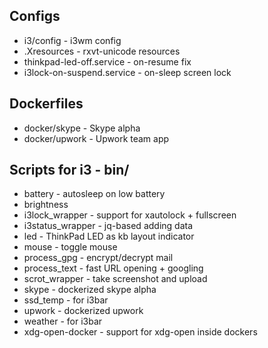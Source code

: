 ## Configs

* i3/config - i3wm config
* .Xresources - rxvt-unicode resources
* thinkpad-led-off.service - on-resume fix
* i3lock-on-suspend.service - on-sleep screen lock

## Dockerfiles

* docker/skype - Skype alpha
* docker/upwork - Upwork team app

## Scripts for i3 - bin/

 * battery - autosleep on low battery
 * brightness
 * i3lock_wrapper - support for xautolock + fullscreen
 * i3status_wrapper - jq-based adding data
 * led - ThinkPad LED as kb layout indicator
 * mouse - toggle mouse
 * process_gpg - encrypt/decrypt mail
 * process_text - fast URL opening + googling
 * scrot_wrapper - take screenshot and upload
 * skype - dockerized skype alpha
 * ssd_temp - for i3bar
 * upwork - dockerized upwork
 * weather - for i3bar
 * xdg-open-docker - support for xdg-open inside dockers
